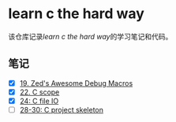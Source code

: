 # learn c the hard way

该仓库记录*learn c the hard way*的学习笔记和代码。

## 笔记

- [x] [19. Zed's Awesome Debug Macros](./exer19/)
- [x] [22. C scope](./exer20/)
- [x] [24: C file IO](./exer24/)
- [ ] [28-30: C project skeleton](./exer28-30/)
